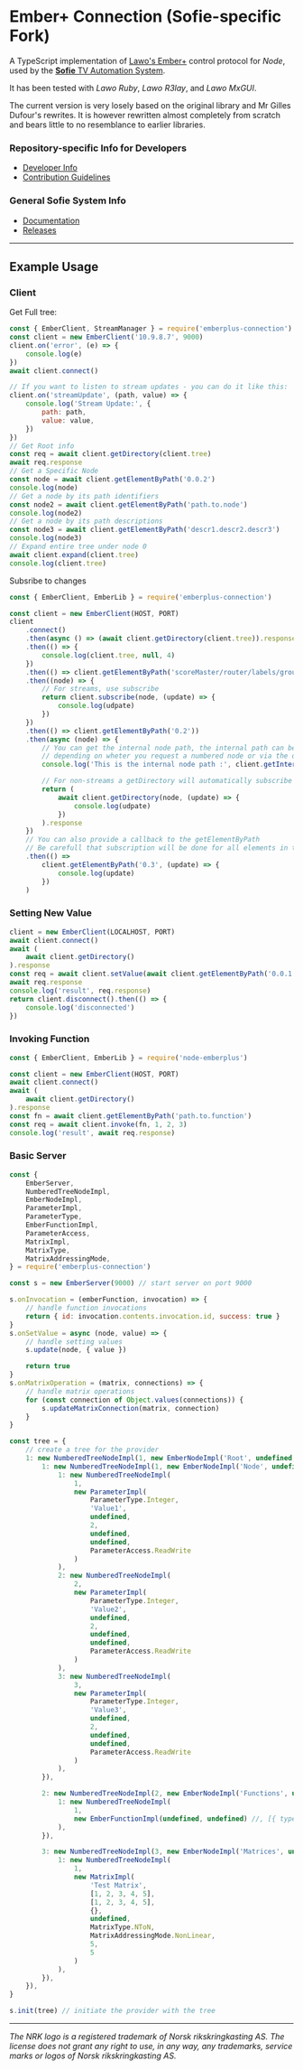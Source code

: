 # Ember+ Connection (Sofie-specific Fork)

A TypeScript implementation of [Lawo's Ember+](https://github.com/Lawo/ember-plus) control protocol for _Node_, used by the [**Sofie** TV Automation System](https://github.com/nrkno/Sofie-TV-automation/).

It has been tested with _Lawo Ruby_, _Lawo R3lay_, and _Lawo MxGUI_.

The current version is very losely based on the original library and Mr Gilles Dufour's rewrites. It is however rewritten almost completely from scratch and bears little to no resemblance to earlier libraries.

### Repository-specific Info for Developers

- [Developer Info](DEVELOPER.md)
- [Contribution Guidelines](CONTRIBUTING.md)

### General Sofie System Info

- [Documentation](https://nrkno.github.io/sofie-core/)
- [Releases](https://nrkno.github.io/sofie-core/releases)

---

## Example Usage

### Client

Get Full tree:

```javascript
const { EmberClient, StreamManager } = require('emberplus-connection')
const client = new EmberClient('10.9.8.7', 9000)
client.on('error', (e) => {
	console.log(e)
})
await client.connect()

// If you want to listen to stream updates - you can do it like this:
client.on('streamUpdate', (path, value) => {
	console.log('Stream Update:', {
		path: path,
		value: value,
	})
})
// Get Root info
const req = await client.getDirectory(client.tree)
await req.response
// Get a Specific Node
const node = await client.getElementByPath('0.0.2')
console.log(node)
// Get a node by its path identifiers
const node2 = await client.getElementByPath('path.to.node')
console.log(node2)
// Get a node by its path descriptions
const node3 = await client.getElementByPath('descr1.descr2.descr3')
console.log(node3)
// Expand entire tree under node 0
await client.expand(client.tree)
console.log(client.tree)
```

Subsribe to changes

```javascript
const { EmberClient, EmberLib } = require('emberplus-connection')

const client = new EmberClient(HOST, PORT)
client
	.connect()
	.then(async () => (await client.getDirectory(client.tree)).response)
	.then(() => {
		console.log(client.tree, null, 4)
	})
	.then(() => client.getElementByPath('scoreMaster/router/labels/group 1'))
	.then((node) => {
		// For streams, use subscribe
		return client.subscribe(node, (update) => {
			console.log(udpate)
		})
	})
	.then(() => client.getElementByPath('0.2'))
	.then(async (node) => {
		// You can get the internal node path, the internal path can be different from the requested,
		// depending on wheter you request a numbered node or via the description
		console.log('This is the internal node path :', client.getInternalNodePath(node))

		// For non-streams a getDirectory will automatically subscribe for update
		return (
			await client.getDirectory(node, (update) => {
				console.log(udpate)
			})
		).response
	})
	// You can also provide a callback to the getElementByPath
	// Be carefull that subscription will be done for all elements in the path
	.then(() =>
		client.getElementByPath('0.3', (update) => {
			console.log(update)
		})
	)
```

### Setting New Value

```javascript
client = new EmberClient(LOCALHOST, PORT)
await client.connect()
await (
	await client.getDirectory()
).response
const req = await client.setValue(await client.getElementByPath('0.0.1'), 'gdnet')
await req.response
console.log('result', req.response)
return client.disconnect().then(() => {
	console.log('disconnected')
})
```

### Invoking Function

```javascript
const { EmberClient, EmberLib } = require('node-emberplus')

const client = new EmberClient(HOST, PORT)
await client.connect()
await (
	await client.getDirectory()
).response
const fn = await client.getElementByPath('path.to.function')
const req = await client.invoke(fn, 1, 2, 3)
console.log('result', await req.response)
```

### Basic Server

```javascript
const {
	EmberServer,
	NumberedTreeNodeImpl,
	EmberNodeImpl,
	ParameterImpl,
	ParameterType,
	EmberFunctionImpl,
	ParameterAccess,
	MatrixImpl,
	MatrixType,
	MatrixAddressingMode,
} = require('emberplus-connection')

const s = new EmberServer(9000) // start server on port 9000

s.onInvocation = (emberFunction, invocation) => {
	// handle function invocations
	return { id: invocation.contents.invocation.id, success: true }
}
s.onSetValue = async (node, value) => {
	// handle setting values
	s.update(node, { value })

	return true
}
s.onMatrixOperation = (matrix, connections) => {
	// handle matrix operations
	for (const connection of Object.values(connections)) {
		s.updateMatrixConnection(matrix, connection)
	}
}

const tree = {
	// create a tree for the provider
	1: new NumberedTreeNodeImpl(1, new EmberNodeImpl('Root', undefined, undefined, true), {
		1: new NumberedTreeNodeImpl(1, new EmberNodeImpl('Node', undefined, undefined, true), {
			1: new NumberedTreeNodeImpl(
				1,
				new ParameterImpl(
					ParameterType.Integer,
					'Value1',
					undefined,
					2,
					undefined,
					undefined,
					ParameterAccess.ReadWrite
				)
			),
			2: new NumberedTreeNodeImpl(
				2,
				new ParameterImpl(
					ParameterType.Integer,
					'Value2',
					undefined,
					2,
					undefined,
					undefined,
					ParameterAccess.ReadWrite
				)
			),
			3: new NumberedTreeNodeImpl(
				3,
				new ParameterImpl(
					ParameterType.Integer,
					'Value3',
					undefined,
					2,
					undefined,
					undefined,
					ParameterAccess.ReadWrite
				)
			),
		}),

		2: new NumberedTreeNodeImpl(2, new EmberNodeImpl('Functions', undefined, undefined, true), {
			1: new NumberedTreeNodeImpl(
				1,
				new EmberFunctionImpl(undefined, undefined) //, [{ type: ParameterType.Boolean, name: 'Test' }])
			),
		}),

		3: new NumberedTreeNodeImpl(3, new EmberNodeImpl('Matrices', undefined, undefined, true), {
			1: new NumberedTreeNodeImpl(
				1,
				new MatrixImpl(
					'Test Matrix',
					[1, 2, 3, 4, 5],
					[1, 2, 3, 4, 5],
					{},
					undefined,
					MatrixType.NToN,
					MatrixAddressingMode.NonLinear,
					5,
					5
				)
			),
		}),
	}),
}

s.init(tree) // initiate the provider with the tree
```

---

_The NRK logo is a registered trademark of Norsk rikskringkasting AS. The license does not grant any right to use, in any way, any trademarks, service marks or logos of Norsk rikskringkasting AS._
